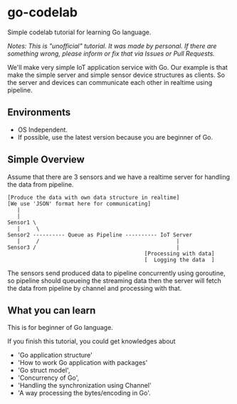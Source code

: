 # go-codelab
Simple codelab tutorial for learning Go language.

*Notes: This is "unofficial" tutorial. It was made by personal. If there are something wrong, please inform or fix that via Issues or Pull Requests.*

We'll make very simple IoT application service with Go.
Our example is that make the simple server and simple sensor device structures as clients. So the server and devices can communicate each other in realtime using pipeline.

## Environments

* OS Independent.
* If possible, use the latest version because you are beginner of Go.

## Simple Overview

Assume that there are 3 sensors and we have a realtime server for handling the data from pipeline.

```
[Produce the data with own data structure in realtime]
[We use 'JSON' format here for communicating]
   |
   |
Sensor1 \
   |     \
Sensor2 ---------- Queue as Pipeline ---------- IoT Server 
   |     /                                           |
Sensor3 /                                            |
                                           [Processing with data]
                                           [  Logging the data  ]
```

The sensors send produced data to pipeline concurrently using goroutine, so pipeline should queueing the streaming data then the server will fetch the data from pipeline by channel and processing with that.

## What you can learn

This is for beginner of Go language.

If you finish this tutorial, you could get knowledges about 

* 'Go application structure'
* 'How to work Go application with packages'
* 'Go struct model', 
* 'Concurrency of Go',
* 'Handling the synchronization using Channel' 
* 'A way processing the bytes/encoding in Go'.
